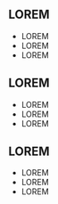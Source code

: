 <!DOCTYPE html>
<html lang="en">
<head>
    <meta charset="UTF-8">
    <meta name="viewport" content="width=device-width, initial-scale=1.0">
    <title>Document</title>
</head>
<body>
    <footer>
        <h2> LOREM </h2>
            <ul>
                <li> LOREM </li>
                <li> LOREM </li>
                <li> LOREM </li>
            </ul>
        <h2> LOREM </h2>
            <ul>
                <li> LOREM </li>
                <li> LOREM </li>
                <li> LOREM </li>
            </ul>
        <h2> LOREM </h2>
            <ul>
                <li> LOREM </li>
                <li> LOREM </li>
                <li> LOREM </li>
            </ul>
    </footer>
</body>
</html>
